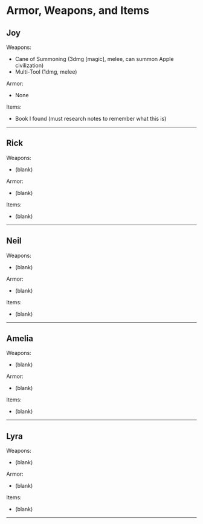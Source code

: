 Armor, Weapons, and Items
===

## Joy

Weapons:
* Cane of Summoning (3dmg [magic], melee, can summon Apple civilization)
* Multi-Tool (1dmg, melee)

Armor: 
* None

Items:
* Book I found (must research notes to remember what this is)

---

## Rick

Weapons:
* (blank)

Armor: 
* (blank)

Items:
* (blank)

---

## Neil

Weapons:
* (blank)

Armor: 
* (blank)

Items:
* (blank)

---

## Amelia

Weapons:
* (blank)

Armor: 
* (blank)

Items:
* (blank)

---

## Lyra

Weapons:
* (blank)

Armor: 
* (blank)

Items:
* (blank)

---
